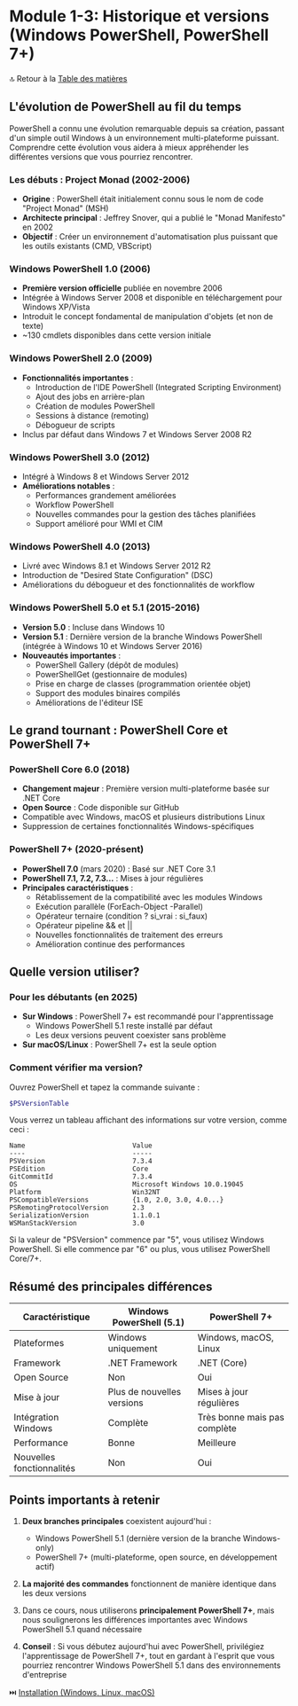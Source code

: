 # Module 1-3: Historique et versions (Windows PowerShell, PowerShell 7+)

🔝 Retour à la [Table des matières](/SOMMAIRE.md)

## L'évolution de PowerShell au fil du temps

PowerShell a connu une évolution remarquable depuis sa création, passant d'un simple outil Windows à un environnement multi-plateforme puissant. Comprendre cette évolution vous aidera à mieux appréhender les différentes versions que vous pourriez rencontrer.

### Les débuts : Project Monad (2002-2006)

- **Origine** : PowerShell était initialement connu sous le nom de code "Project Monad" (MSH)
- **Architecte principal** : Jeffrey Snover, qui a publié le "Monad Manifesto" en 2002
- **Objectif** : Créer un environnement d'automatisation plus puissant que les outils existants (CMD, VBScript)

### Windows PowerShell 1.0 (2006)

- **Première version officielle** publiée en novembre 2006
- Intégrée à Windows Server 2008 et disponible en téléchargement pour Windows XP/Vista
- Introduit le concept fondamental de manipulation d'objets (et non de texte)
- ~130 cmdlets disponibles dans cette version initiale

### Windows PowerShell 2.0 (2009)

- **Fonctionnalités importantes** :
  - Introduction de l'IDE PowerShell (Integrated Scripting Environment)
  - Ajout des jobs en arrière-plan
  - Création de modules PowerShell
  - Sessions à distance (remoting)
  - Débogueur de scripts
- Inclus par défaut dans Windows 7 et Windows Server 2008 R2

### Windows PowerShell 3.0 (2012)

- Intégré à Windows 8 et Windows Server 2012
- **Améliorations notables** :
  - Performances grandement améliorées
  - Workflow PowerShell
  - Nouvelles commandes pour la gestion des tâches planifiées
  - Support amélioré pour WMI et CIM

### Windows PowerShell 4.0 (2013)

- Livré avec Windows 8.1 et Windows Server 2012 R2
- Introduction de "Desired State Configuration" (DSC)
- Améliorations du débogueur et des fonctionnalités de workflow

### Windows PowerShell 5.0 et 5.1 (2015-2016)

- **Version 5.0** : Incluse dans Windows 10
- **Version 5.1** : Dernière version de la branche Windows PowerShell (intégrée à Windows 10 et Windows Server 2016)
- **Nouveautés importantes** :
  - PowerShell Gallery (dépôt de modules)
  - PowerShellGet (gestionnaire de modules)
  - Prise en charge de classes (programmation orientée objet)
  - Support des modules binaires compilés
  - Améliorations de l'éditeur ISE

## Le grand tournant : PowerShell Core et PowerShell 7+

### PowerShell Core 6.0 (2018)

- **Changement majeur** : Première version multi-plateforme basée sur .NET Core
- **Open Source** : Code disponible sur GitHub
- Compatible avec Windows, macOS et plusieurs distributions Linux
- Suppression de certaines fonctionnalités Windows-spécifiques

### PowerShell 7+ (2020-présent)

- **PowerShell 7.0** (mars 2020) : Basé sur .NET Core 3.1
- **PowerShell 7.1, 7.2, 7.3...** : Mises à jour régulières
- **Principales caractéristiques** :
  - Rétablissement de la compatibilité avec les modules Windows
  - Exécution parallèle (ForEach-Object -Parallel)
  - Opérateur ternaire (condition ? si_vrai : si_faux)
  - Opérateur pipeline && et ||
  - Nouvelles fonctionnalités de traitement des erreurs
  - Amélioration continue des performances

## Quelle version utiliser?

### Pour les débutants (en 2025)

- **Sur Windows** : PowerShell 7+ est recommandé pour l'apprentissage
  - Windows PowerShell 5.1 reste installé par défaut
  - Les deux versions peuvent coexister sans problème
- **Sur macOS/Linux** : PowerShell 7+ est la seule option

### Comment vérifier ma version?

Ouvrez PowerShell et tapez la commande suivante :

```powershell
$PSVersionTable
```

Vous verrez un tableau affichant des informations sur votre version, comme ceci :

```
Name                           Value
----                           -----
PSVersion                      7.3.4
PSEdition                      Core
GitCommitId                    7.3.4
OS                             Microsoft Windows 10.0.19045
Platform                       Win32NT
PSCompatibleVersions           {1.0, 2.0, 3.0, 4.0...}
PSRemotingProtocolVersion      2.3
SerializationVersion           1.1.0.1
WSManStackVersion              3.0
```

Si la valeur de "PSVersion" commence par "5", vous utilisez Windows PowerShell.
Si elle commence par "6" ou plus, vous utilisez PowerShell Core/7+.

## Résumé des principales différences

| Caractéristique | Windows PowerShell (5.1) | PowerShell 7+ |
|----------------|------------------------|--------------|
| Plateformes | Windows uniquement | Windows, macOS, Linux |
| Framework | .NET Framework | .NET (Core) |
| Open Source | Non | Oui |
| Mise à jour | Plus de nouvelles versions | Mises à jour régulières |
| Intégration Windows | Complète | Très bonne mais pas complète |
| Performance | Bonne | Meilleure |
| Nouvelles fonctionnalités | Non | Oui |

## Points importants à retenir

1. **Deux branches principales** coexistent aujourd'hui :
   - Windows PowerShell 5.1 (dernière version de la branche Windows-only)
   - PowerShell 7+ (multi-plateforme, open source, en développement actif)

2. **La majorité des commandes** fonctionnent de manière identique dans les deux versions

3. Dans ce cours, nous utiliserons **principalement PowerShell 7+**, mais nous soulignerons les différences importantes avec Windows PowerShell 5.1 quand nécessaire

4. **Conseil** : Si vous débutez aujourd'hui avec PowerShell, privilégiez l'apprentissage de PowerShell 7+, tout en gardant à l'esprit que vous pourriez rencontrer Windows PowerShell 5.1 dans des environnements d'entreprise

⏭️ [Installation (Windows, Linux, macOS)](/00-introduction/04-installation.md)
